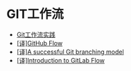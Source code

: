 
# GIT工作流

* [Git工作流实践](https://blog.zhujian.life/posts/c7ee2f15.html)
* [[译]GitHub Flow](https://blog.zhujian.life/posts/a20843e9.html)
* [[译]A successful Git branching model](https://blog.zhujian.life/posts/aae96086.html)
* [[译]Introduction to GitLab Flow](https://blog.zhujian.life/posts/b35b83bc.html)